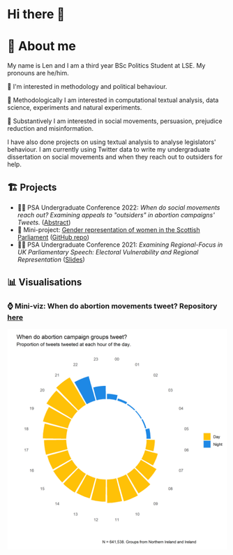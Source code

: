 # Hi there 👋

# 👨 About me  

My name is Len and I am a third year BSc Politics Student at LSE. My pronouns are he/him. 

🤔 I'm interested in methodology and political behaviour. 

🧰 Methodologically I am interested in computational textual analysis, data science, experiments and natural experiments.

🔎 Substantively I am interested in social movements, persuasion, prejudice reduction and misinformation.

I have also done projects on using textual analysis to analyse legislators' behaviour. I am currently using Twitter data to write my undergraduate dissertation on social movements and when they reach out to outsiders for help.

## 🏗️ Projects 
* 🧑‍🏫 PSA Undergraduate Conference 2022: *When do social movements reach out? Examining appeals to "outsiders" in abortion campaigns' Tweets.* ([Abstract](https://github.com/lenmetson/lenmetson/blob/94caff4966ad79f4d58535b644b3ab8d5f511f36/files/psa-abstract.pdf))
* 🔎 Mini-project: [Gender representation of women in the Scottish Parliament](https://lenmetson.github.io/MSP-gender-speeches/) ([GitHub repo](https://github.com/lenmetson/MSP-gender-speeches))
* 🧑‍🏫 PSA Undergraduate Conference 2021: *Examining Regional-Focus in UK Parliamentary Speech: Electoral Vulnerability and Regional Representation* ([Slides](https://github.com/lenmetson/lenmetson/blob/34b00e5bf26b08b14b819b2167e5a86c14742331/files/psa_presentation_metson.pdf))

## 📊 Visualisations 

### ⌚ Mini-viz: When do abortion movements tweet? Repository [here](https://github.com/lenmetson/circle-plot-tweet-time)
![Circular bar plot](https://github.com/lenmetson/circle-plot-tweet-time/blob/5265372f2bdc88c7e6d64d201e21ea482bc43668/time_plot.png)
